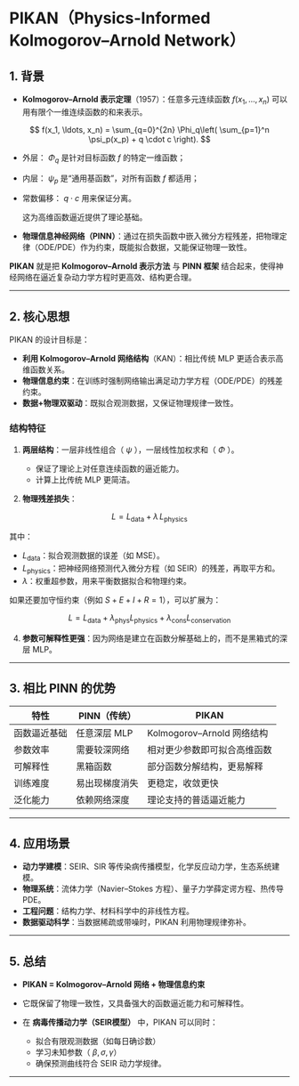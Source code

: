 # PIKAN（Physics-Informed Kolmogorov–Arnold Network）

## 1. 背景

* **Kolmogorov–Arnold 表示定理**（1957）：任意多元连续函数 $f(x_1,...,x_n)$ 可以用有限个一维连续函数的和来表示。

$$
f(x_1, \ldots, x_n) = \sum_{q=0}^{2n} \Phi_q\left( \sum_{p=1}^n \psi_p(x_p) + q \cdot c \right).
$$

* 外层： $\Phi_q$ 是针对目标函数 $f$ 的特定一维函数；
* 内层： $\psi_p$ 是“通用基函数”，对所有函数 $f$ 都适用；
* 常数偏移： $q \cdot c$ 用来保证分离。

  这为高维函数逼近提供了理论基础。

* **物理信息神经网络（PINN）**：通过在损失函数中嵌入微分方程残差，把物理定律（ODE/PDE）作为约束，既能拟合数据，又能保证物理一致性。

**PIKAN** 就是把 **Kolmogorov–Arnold 表示方法** 与 **PINN 框架** 结合起来，使得神经网络在逼近复杂动力学方程时更高效、结构更合理。

---

## 2. 核心思想

PIKAN 的设计目标是：

* **利用 Kolmogorov–Arnold 网络结构**（KAN）：相比传统 MLP 更适合表示高维函数关系。
* **物理信息约束**：在训练时强制网络输出满足动力学方程（ODE/PDE）的残差约束。
* **数据+物理双驱动**：既拟合观测数据，又保证物理规律一致性。

### 结构特征

1. **两层结构**：一层非线性组合（ $\psi$ ），一层线性加权求和（ $\Phi$ ）。

   * 保证了理论上对任意连续函数的逼近能力。
   * 计算上比传统 MLP 更简洁。

2. **物理残差损失**：

$$
L = L_{\text{data}} + \lambda \, L_{\text{physics}}
$$

其中：

* $L_{\text{data}}$：拟合观测数据的误差（如 MSE）。
* $L_{\text{physics}}$：把神经网络预测代入微分方程（如 SEIR）的残差，再取平方和。
* $\lambda$：权重超参数，用来平衡数据拟合和物理约束。

如果还要加守恒约束（例如 $S+E+I+R=1$），可以扩展为：

$$
L = L_{\text{data}} + \lambda_{\text{phys}} L_{\text{physics}} + \lambda_{\text{cons}} L_{\text{conservation}}
$$

4. **参数可解释性更强**：因为网络是建立在函数分解基础上的，而不是黑箱式的深层 MLP。

---

## 3. 相比 PINN 的优势

| 特性     | PINN（传统） | PIKAN                  |
| ------ | -------- | ---------------------- |
| 函数逼近基础 | 任意深层 MLP | Kolmogorov–Arnold 网络结构 |
| 参数效率   | 需要较深网络   | 相对更少参数即可拟合高维函数         |
| 可解释性   | 黑箱函数     | 部分函数分解结构，更易解释          |
| 训练难度   | 易出现梯度消失  | 更稳定，收敛更快               |
| 泛化能力   | 依赖网络深度   | 理论支持的普适逼近能力            |

---

## 4. 应用场景

* **动力学建模**：SEIR、SIR 等传染病传播模型，化学反应动力学，生态系统建模。
* **物理系统**：流体力学（Navier–Stokes 方程）、量子力学薛定谔方程、热传导 PDE。
* **工程问题**：结构力学、材料科学中的非线性方程。
* **数据驱动科学**：当数据稀疏或带噪时，PIKAN 利用物理规律弥补。

---

## 5. 总结

* **PIKAN = Kolmogorov–Arnold 网络 + 物理信息约束**
* 它既保留了物理一致性，又具备强大的函数逼近能力和可解释性。
* 在 **病毒传播动力学（SEIR模型）** 中，PIKAN 可以同时：

  * 拟合有限观测数据（如每日确诊数）
  * 学习未知参数（ $\beta,\sigma,\gamma$）
  * 确保预测曲线符合 SEIR 动力学规律。

---



